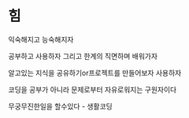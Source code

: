 # 힘

익숙해지고 능숙해지자

공부하고 사용하자 그리고 한계의 직면하며 배워가자

알고있는 지식을 공유하기or프로젝트를 만들어보자 사용하자

코딩을 공부가 아니라 문제로부터 자유로워지는 구원자이다

무궁무진한일을 할수있다 - 생활코딩
